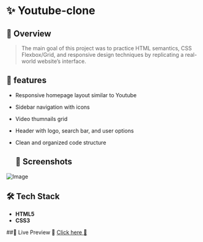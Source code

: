 # :sparkles: Youtube-clone

##  📌 Overview 
> The main goal of this project was to practice HTML semantics, CSS Flexbox/Grid, and responsive design techniques by replicating a real-world website’s interface. 

## 🚀 features
- Responsive homepage layout similar to Youtube
- Sidebar navigation with icons
- Video thumnails grid
- Header with logo, search bar, and user options
- Clean and organized code structure

  ## 📸 Screenshots
<!-- Add a few images of your website -->
![Image](https://github.com/user-attachments/assets/1fb53887-8d81-4329-a20b-6b723aefee95)


## 🛠️ Tech Stack
- **HTML5**
- **CSS3**


##📍 Live Preview
🔗  [Click here :closed_lock_with_key:](http://127.0.0.1:3000/Youtubeclone.html)

